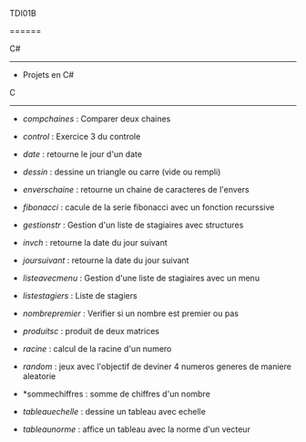 TDI01B

======



C#

---------

- Projets en C#



C

---------
- *compchaines* : Comparer deux chaines

- *control* : Exercice 3 du controle

- *date* : retourne le jour d'un date

- *dessin* : dessine un triangle ou carre (vide ou rempli)	

- *enverschaine* : retourne un chaine de caracteres de l'envers

- *fibonacci* : cacule de la serie fibonacci avec un fonction recurssive

- *gestionstr* : Gestion d'un liste de stagiaires avec structures

- *invch* : retourne la date du jour suivant

- *joursuivant* : retourne la date du jour suivant

- *listeavecmenu* : Gestion d'une liste de stagiaires avec un menu

- *listestagiers* : Liste de stagiers

- *nombrepremier* : Verifier si un nombre est premier ou pas

- *produitsc* : produit de deux matrices

- *racine* : calcul de la racine d'un numero

- *random* : jeux avec l'objectif de deviner 4 numeros generes de maniere aleatorie

- *sommechiffres	: somme de chiffres d'un nombre

- *tableauechelle* : dessine un tableau avec echelle

- *tableaunorme* : affice un tableau avec la norme d'un vecteur
